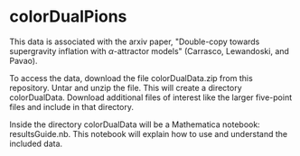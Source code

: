 # colorDualPions

This data is associated with the arxiv paper, "Double-copy towards supergravity inflation with $\alpha$-attractor models" (Carrasco, Lewandoski, and Pavao).

To access the data, download the file colorDualData.zip from this repository. Untar and unzip the file. This will create a directory colorDualData.  Download additional files of interest like the larger five-point files and include in that directory. 

Inside the directory colorDualData will be a Mathematica notebook: resultsGuide.nb. This notebook will explain how to use and understand the included data. 
